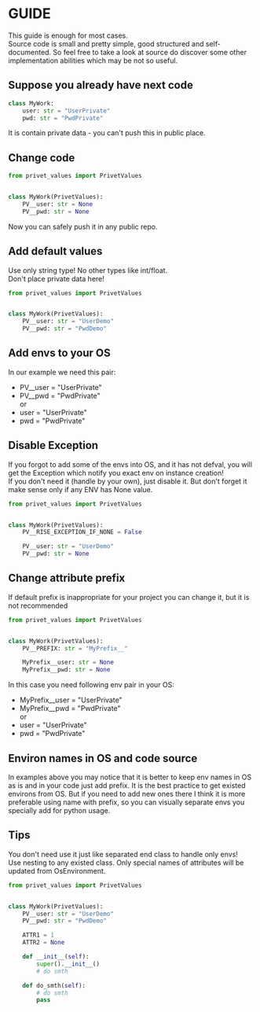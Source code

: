 # GUIDE

This guide is enough for most cases.  
Source code is small and pretty simple, good structured and self-documented. 
So feel free to take a look at source do discover some other implementation abilities which may be not so useful.


## Suppose you already have next code

```python
class MyWork:
    user: str = "UserPrivate"
    pwd: str = "PwdPrivate"
```
It is contain private data - you can't push this in public place.


## Change code

```python
from privet_values import PrivetValues


class MyWork(PrivetValues):
    PV__user: str = None
    PV__pwd: str = None
```
Now you can safely push it in any public repo.


## Add default values

Use only string type! No other types like int/float.  
Don't place private data here!

```python
from privet_values import PrivetValues


class MyWork(PrivetValues):
    PV__user: str = "UserDemo"
    PV__pwd: str = "PwdDemo"
```

## Add envs to your OS

In our example we need this pair:
* PV__user = "UserPrivate"
* PV__pwd = "PwdPrivate"  
or
* user = "UserPrivate"
* pwd = "PwdPrivate"  


## Disable Exception

If you forgot to add some of the envs into OS, and it has not defval, 
you will get the Exception which notify you exact env on instance creation!  
If you don't need it (handle by your own), just disable it.
But don't forget it make sense only if any ENV has None value.

```python
from privet_values import PrivetValues


class MyWork(PrivetValues):
    PV__RISE_EXCEPTION_IF_NONE = False

    PV__user: str = "UserDemo"
    PV__pwd: str = None
```


## Change attribute prefix

If default prefix is inappropriate for your project you can change it, but it is not recommended

```python
from privet_values import PrivetValues


class MyWork(PrivetValues):
    PV__PREFIX: str = "MyPrefix__"

    MyPrefix__user: str = None
    MyPrefix__pwd: str = None
```

In this case you need following env pair in your OS:
* MyPrefix__user = "UserPrivate"
* MyPrefix__pwd = "PwdPrivate"  
or
* user = "UserPrivate"
* pwd = "PwdPrivate"  


## Environ names in OS and code source

In examples above you may notice that it is better to keep env names in OS as is 
and in your code just add prefix.
It is the best practice to get existed environs from OS. 
But if you need to add new ones there I think it is more preferable using name with prefix, 
so you can visually separate envs you specially add for python usage.


## Tips

You don't need use it just like separated end class to handle only envs!  
Use nesting to any existed class.
Only special names of attributes will be updated from OsEnvironment.

```python
from privet_values import PrivetValues


class MyWork(PrivetValues):
    PV__user: str = "UserDemo"
    PV__pwd: str = "PwdDemo"

    ATTR1 = 1
    ATTR2 = None

    def __init__(self):
        super().__init__()
        # do smth

    def do_smth(self):
        # do smth
        pass
```
